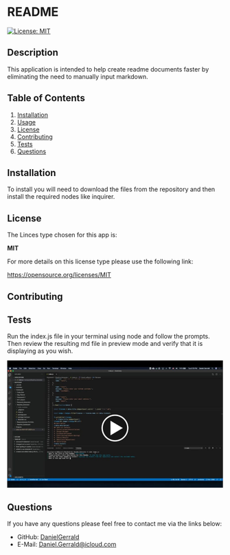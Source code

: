 # README
  [![License: MIT](https://img.shields.io/badge/License-MIT-yellow.svg)](https://opensource.org/licenses/MIT)
  ## Description
  This application is intended to help create readme documents faster by eliminating the need to manually input markdown.
  ## Table of Contents
  1. [Installation](#installation)
  2. [Usage](#usage)
  3. [License](#license)
  4. [Contributing](#contributing)
  5. [Tests](#tests)
  6. [Questions](#questions)
  ## Installation
  To install you will need to download the files from the repository and then install the required nodes like inquirer.
  ## License
  The Linces type chosen for this app is:

  **MIT**

  For more details on this license type please use the following link: 
  
  https://opensource.org/licenses/MIT
  ## Contributing
 
  ## Tests
  Run the index.js file in your terminal using node and follow the prompts. Then review the resulting md file in preview mode and verify that it is displaying as you wish.
  

[![ReadMe Generator](./readme-generator.jpg)](https://drive.google.com/file/d/1uM9F2L4DrpA29XSVDFKbLc9LyMZ7FDbR/preview "ReadMe Generator")


  ## Questions
  If you have any questions please feel free to contact me via the links below: 
  * GitHub: [DanielGerrald](https://github.com/DanielGerrald)
  * E-Mail: Daniel.Gerrald@icloud.com